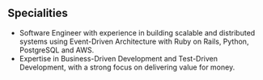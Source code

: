 ## Specialities

- Software Engineer with experience in building scalable and distributed systems using Event-Driven Architecture with Ruby on Rails, Python, PostgreSQL and AWS.
- Expertise in Business-Driven Development and Test-Driven Development, with a strong focus on delivering value for money.

